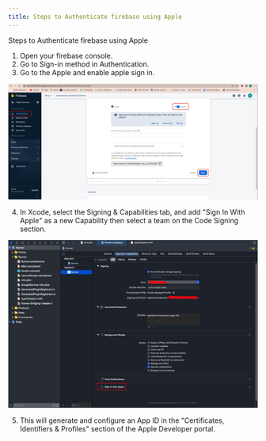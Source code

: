 ```yaml
---
title: Steps to Authenticate firebase using Apple
---
```


Steps to Authenticate firebase using Apple

1. Open your firebase console.
2. Go to Sign-in method in Authentication.
3. Go to the Apple and enable apple sign in.

![eShop](/img/apple1.png)

4. In Xcode, select the Signing & Capabilities tab, and add "Sign In With Apple" as a new Capability then select a team on the Code Signing section.

![eShop](/img/apple2.png)

5. This will generate and configure an App ID in the "Certificates, Identifiers & Profiles" section of the Apple Developer portal. 

